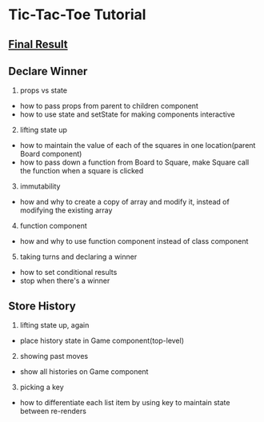 # Tic-Tac-Toe Tutorial

## [Final Result](https://codepen.io/gaearon/pen/gWWZgR?editors=0010)

## Declare Winner
1. props vs state
- how to pass props from parent to children component
- how to use state and setState for making components interactive

2. lifting state up
- how to maintain the value of each of the squares in one location(parent Board component)
- how to pass down a function from Board to Square, make Square call the function when a square is clicked

3. immutability
- how and why to create a copy of array and modify it, instead of modifying the existing array

4. function component 
- how and why to use function component instead of class component

5. taking turns and declaring a winner
- how to set conditional results
- stop when there's a winner

## Store History
1. lifting state up, again
- place history state in Game component(top-level)

2. showing past moves
- show all histories on Game component

3. picking a key
- how to differentiate each list item by using key to maintain state between re-renders